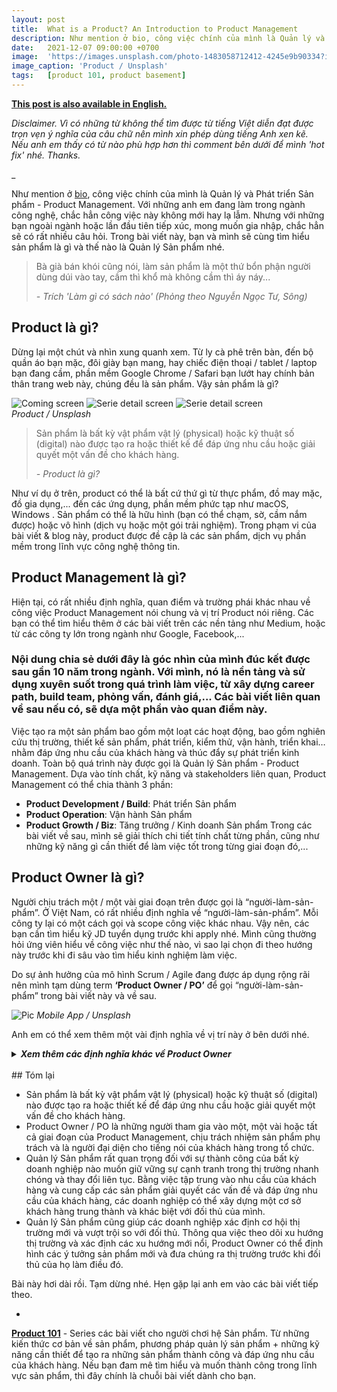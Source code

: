 ```yaml
---
layout: post
title:  What is a Product? An Introduction to Product Management 
description: Như mention ở bio, công việc chính của mình là Quản lý và Phát triển Sản phẩm - Product Management. Với những anh em đang làm trong ngành công nghệ, chắc hẳn công việc này không mới hay lạ lẫm. Nhưng với những bạn ngoài ngành hoặc lần đầu tiên tiếp xúc, mong muốn gia nhập, chắc hẳn sẽ có rất nhiều câu hỏi. Trong bài viết này, bạn và  mình sẽ cùng tìm hiểu sản phẩm là gì và thế nào là Quản lý Sản phẩm nhé.
date:   2021-12-07 09:00:00 +0700
image:  'https://images.unsplash.com/photo-1483058712412-4245e9b90334?ixlib=rb-4.0.3&ixid=MnwxMjA3fDB8MHxwaG90by1wYWdlfHx8fGVufDB8fHx8&auto=format&fit=crop&w=2670&q=80'
image_caption: 'Product / Unsplash'
tags:   [product 101, product basement]
---
```


**[This post is also available in English.]()**

*Disclaimer. Vì có những từ không thể tìm được từ tiếng Việt diễn đạt được trọn vẹn ý nghĩa của câu chữ nên mình xin phép dùng tiếng Anh xen kẽ. Nếu anh em thấy có từ nào phù hợp hơn thì comment bên dưới để mình 'hot fix' nhé. Thanks.*

_

Như mention ở [bio](/about), công việc chính của mình là Quản lý và Phát triển Sản phẩm - Product Management. Với những anh em đang làm trong ngành công nghệ, chắc hẳn công việc này không mới hay lạ lẫm. Nhưng với những bạn ngoài ngành hoặc lần đầu tiên tiếp xúc, mong muốn gia nhập, chắc hẳn sẽ có rất nhiều câu hỏi. Trong bài viết này, bạn và  mình sẽ cùng tìm hiểu sản phẩm là gì và thế nào là Quản lý Sản phẩm nhé.

> Bà già bán khói cũng nói, làm sản phẩm là một thứ bổn phận người dùng dúi vào tay, cầm thì khổ mà không cầm thì áy náy...
>
> <cite>- Trích *'Làm gì có sách nào'* (Phỏng theo *Nguyễn Ngọc Tư, Sông*)</cite>

## Product là gì?

Dừng lại một chút và nhìn xung quanh xem. Từ ly cà phê trên bàn, đến bộ quần áo bạn mặc, đôi giày bạn mang, hay chiếc điện thoại / tablet / laptop bạn đang cầm, phần mềm Google Chrome / Safari bạn lướt hay chính bản thân trang web này, chúng đều là sản phẩm. Vậy sản phẩm là gì?

<div class="gallery-box">
  <div class="gallery">
    <img src="https://images.unsplash.com/photo-1602143407151-7111542de6e8?ixlib=rb-4.0.3&ixid=MnwxMjA3fDB8MHxwaG90by1wYWdlfHx8fGVufDB8fHx8&auto=format&fit=crop&w=1287&q=80" loading="lazy" alt="Coming screen">
    <img src="https://images.unsplash.com/photo-1503602642458-232111445657?ixlib=rb-4.0.3&ixid=MnwxMjA3fDB8MHxwaG90by1wYWdlfHx8fGVufDB8fHx8&auto=format&fit=crop&w=1287&q=80" loading="lazy" alt="Serie detail screen">
    <img src="https://images.unsplash.com/photo-1583394838336-acd977736f90?ixlib=rb-4.0.3&ixid=MnwxMjA3fDB8MHxwaG90by1wYWdlfHx8fGVufDB8fHx8&auto=format&fit=crop&w=1284&q=80" loading="lazy" alt="Serie detail screen">
  </div>
  <em>Product / Unsplash</em>
</div>

> Sản phẩm là bất kỳ vật phẩm vật lý (physical) hoặc kỹ thuật số (digital) nào được tạo ra hoặc thiết kế để đáp ứng nhu cầu hoặc giải quyết một vấn đề cho khách hàng.
>
> <cite>- Product là gì?</cite>

Như ví dụ ở trên, product có thể là bất cứ thứ gì từ thực phẩm, đồ may mặc, đồ gia dụng,... đến các ứng dụng, phần mềm phức tạp như macOS, Windows . Sản phẩm có thể là hữu hình (bạn có thể chạm, sờ, cầm nắm được) hoặc vô hình (dịch vụ hoặc một gói trải nghiệm).
Trong phạm vi của bài viết & blog này, product được đề cập là các sản phẩm, dịch vụ phần mềm trong lĩnh vực công nghệ thông tin.

## Product Management là gì?

Hiện tại, có rất nhiều định nghĩa, quan điểm và trường phái khác nhau về công việc Product Management nói chung và vị trí Product nói riêng. Các bạn có thể tìm hiểu thêm ở các bài viết trên các nền tảng như Medium, hoặc từ các công ty lớn trong ngành như Google, Facebook,...

### Nội dung chia sẻ dưới đây là góc nhìn của mình đúc kết được sau gần 10 năm trong ngành. Với mình, nó là nền tảng và sử dụng xuyên suốt trong quá trình làm việc, từ xây dựng career path, build team, phỏng vấn, đánh giá,... Các bài viết liên quan về sau nếu có, sẽ dựa một phần vào quan điểm này.

Việc tạo ra một sản phẩm bao gồm một loạt các hoạt động, bao gồm nghiên cứu thị trường, thiết kế sản phẩm, phát triển, kiểm thử, vận hành, triển khai… nhằm đáp ứng nhu cầu của khách hàng và thúc đẩy sự phát triển kinh doanh.  Toàn bộ quá trình này được gọi là Quản lý Sản phẩm - Product Management.
Dựa vào tính chất, kỹ năng và stakeholders liên quan, Product Management có thể chia thành 3 phần:
- **Product Development / Build**: Phát triển Sản phẩm
- **Product Operation**: Vận hành Sản phẩm
- **Product Growth / Biz**: Tăng trưởng / Kinh doanh Sản phẩm
Trong các bài viết về sau, mình sẽ giải thích chi tiết tính chất từng phần, cũng như những kỹ năng gì cần thiết để làm việc tốt trong từng giai đoạn đó,...

## Product Owner là gì? 

Người chịu trách một / một vài giai đoạn trên được gọi là “người-làm-sản-phẩm”. 
Ở Việt Nam, có rất nhiều định nghĩa về “người-làm-sản-phẩm”. Mỗi công ty lại có một cách gọi và scope công việc khác nhau. Vậy nên, các bạn cần tìm hiểu kỹ JD tuyển dụng trước khi apply nhé. Mình cũng thường hỏi ứng viên hiểu về công việc như thế nào, vì sao lại chọn đi theo hướng này trước khi đi sâu vào tìm hiểu kinh nghiệm làm việc.

Do sự ảnh hưởng của mô hình Scrum / Agile đang được áp dụng rộng rãi nên mình tạm dùng term **‘Product Owner / PO’** để gọi “người-làm-sản-phẩm” trong bài viết này và về sau.

![Pic](https://images.unsplash.com/photo-1512941937669-90a1b58e7e9c?ixlib=rb-4.0.3&ixid=MnwxMjA3fDB8MHxwaG90by1wYWdlfHx8fGVufDB8fHx8&auto=format&fit=crop&w=2670&q=80#wide)
<em>Mobile App / Unsplash</em>

Anh em có thể xem thêm một vài định nghĩa về vị trí này ở bên dưới nhé.
<details> <summary><b><i>Xem thêm các định nghĩa khác về Product Owner</i></b></summary>

- <b>Định nghĩa 1</b> - Product Owner là người chịu trách nhiệm tối đa hóa giá trị của sản phẩm từ thành quả làm việc của Scrum Team, để làm được việc này, PO cần làm việc với Scrum Team, các bộ phận khác trong tổ chức. (1) <br>
- <b>Định nghĩa 2</b> - Product Owner - một thành viên của nhóm phát triển sản phẩm. PO tham dự các cuộc họp Scrum hàng ngày và đánh giá mức độ ưu tiên của các item trong Product Backlog. PO cần đảm bảo Development Team có thể làm việc hiệu quả và đúng mục tiêu. (2) <br>
- <b>Định nghĩa 3</b> - Product Owner đóng vai trò là người đại diện và là đứng ra bảo vệ quyền lợi khách hàng trước Development Team. (3) <br>
- <b>Định nghĩa 4</b> - Product Owner là người giám sát, điều phối công việc và chịu trách nhiệm giải đáp các thắc mắc của Development Team. (4) <br>
- <b>Định nghĩa 5</b> - Product Owner là người sở hữu sản phẩm, đóng vai trò như mini-CEO và có quyền quyết định mọi thứ liên quan đến sản phẩm để đạt mục tiêu kinh doanh của tổ chức. (5) <br>
- <b>Định nghĩa ...</b> - thôi, 5 cái là quá nhiều rồi, chắc tạm dừng ở đây nha. <br>
<br>
Source:<br>
- *(1) scrum.org*
- *(2), (3), (4) productplan.com*
- *(5) itviec.com*
</details>
<br>
## Tóm lại

- Sản phẩm là bất kỳ vật phẩm vật lý (physical) hoặc kỹ thuật số (digital) nào được tạo ra hoặc thiết kế để đáp ứng nhu cầu hoặc giải quyết một vấn đề cho khách hàng.
- Product Owner / PO là những người tham gia vào một, một vài hoặc tất cả giai đoạn của Product Management, chịu trách nhiệm sản phẩm phụ trách và là người đại diện cho tiếng nói của khách hàng trong tổ chức.
- Quản lý Sản phẩm rất quan trọng đối với sự thành công của bất kỳ doanh nghiệp nào muốn giữ vững sự cạnh tranh trong thị trường nhanh chóng và thay đổi liên tục. Bằng việc tập trung vào nhu cầu của khách hàng và cung cấp các sản phẩm giải quyết các vấn đề và đáp ứng nhu cầu của khách hàng, các doanh nghiệp có thể xây dựng một cơ sở khách hàng trung thành và khác biệt với đối thủ của mình.
- Quản lý Sản phẩm cũng giúp các doanh nghiệp xác định cơ hội thị trường mới và vượt trội so với đối thủ. Thông qua việc theo dõi xu hướng thị trường và xác định các xu hướng mới nổi, Product Owner có thể định hình các ý tưởng sản phẩm mới và đưa chúng ra thị trường trước khi đối thủ của họ làm điều đó.

Bài này hơi dài rồi. Tạm dừng nhé. Hẹn gặp lại anh em vào các bài viết tiếp theo.

-

**[Product 101](/tags/?tag=product+101)** - Series các bài viết cho người chơi hệ Sản phẩm. Từ những kiến thức cơ bản về sản phẩm, phương pháp quản lý sản phẩm + những kỹ năng cần thiết để tạo ra những sản phẩm thành công và đáp ứng nhu cầu của khách hàng. Nếu bạn đam mê tìm hiểu và muốn thành công trong lĩnh vực sản phẩm, thì đây chính là chuỗi bài viết dành cho bạn.


